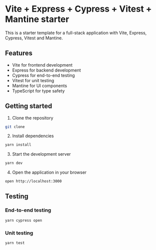 # Vite + Express + Cypress + Vitest + Mantine starter

This is a starter template for a full-stack application with Vite, Express, Cypress, Vitest and Mantine.

## Features

- Vite for frontend development
- Express for backend development
- Cypress for end-to-end testing
- Vitest for unit testing
- Mantine for UI components
- TypeScript for type safety

## Getting started

1. Clone the repository

```bash
git clone
```

2. Install dependencies

```bash
yarn install
```

3. Start the development server

```bash
yarn dev
```

4. Open the application in your browser

```bash
open http://localhost:3000
```

## Testing

### End-to-end testing

```bash
yarn cypress open
```

### Unit testing

```bash
yarn test
```
